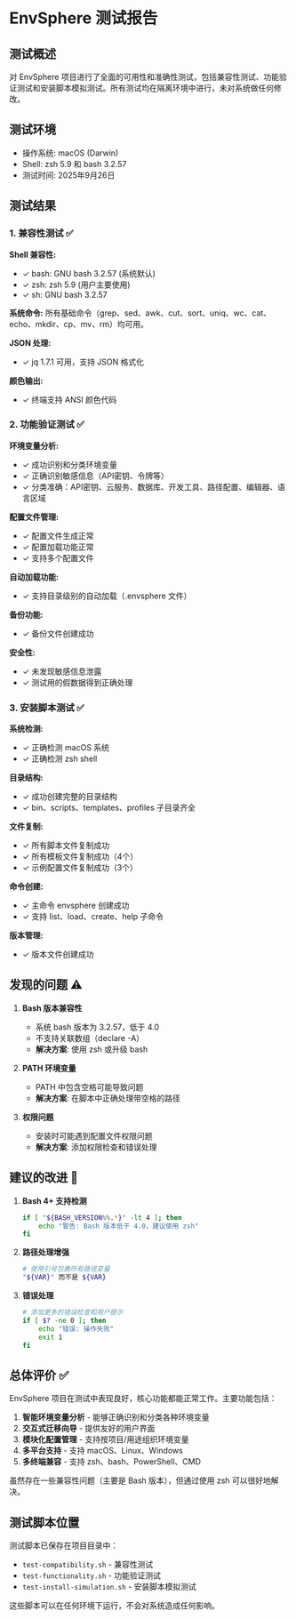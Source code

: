 # EnvSphere 测试报告

## 测试概述

对 EnvSphere 项目进行了全面的可用性和准确性测试，包括兼容性测试、功能验证测试和安装脚本模拟测试。所有测试均在隔离环境中进行，未对系统做任何修改。

## 测试环境

- 操作系统: macOS (Darwin)
- Shell: zsh 5.9 和 bash 3.2.57
- 测试时间: 2025年9月26日

## 测试结果

### 1. 兼容性测试 ✅

**Shell 兼容性:**
- ✓ bash: GNU bash 3.2.57 (系统默认)
- ✓ zsh: zsh 5.9 (用户主要使用)
- ✓ sh: GNU bash 3.2.57

**系统命令:**
所有基础命令（grep、sed、awk、cut、sort、uniq、wc、cat、echo、mkdir、cp、mv、rm）均可用。

**JSON 处理:**
- ✓ jq 1.7.1 可用，支持 JSON 格式化

**颜色输出:**
- ✓ 终端支持 ANSI 颜色代码

### 2. 功能验证测试 ✅

**环境变量分析:**
- ✓ 成功识别和分类环境变量
- ✓ 正确识别敏感信息（API密钥、令牌等）
- ✓ 分类准确：API密钥、云服务、数据库、开发工具、路径配置、编辑器、语言区域

**配置文件管理:**
- ✓ 配置文件生成正常
- ✓ 配置加载功能正常
- ✓ 支持多个配置文件

**自动加载功能:**
- ✓ 支持目录级别的自动加载（.envsphere 文件）

**备份功能:**
- ✓ 备份文件创建成功

**安全性:**
- ✓ 未发现敏感信息泄露
- ✓ 测试用的假数据得到正确处理

### 3. 安装脚本测试 ✅

**系统检测:**
- ✓ 正确检测 macOS 系统
- ✓ 正确检测 zsh shell

**目录结构:**
- ✓ 成功创建完整的目录结构
- ✓ bin、scripts、templates、profiles 子目录齐全

**文件复制:**
- ✓ 所有脚本文件复制成功
- ✓ 所有模板文件复制成功（4个）
- ✓ 示例配置文件复制成功（3个）

**命令创建:**
- ✓ 主命令 envsphere 创建成功
- ✓ 支持 list、load、create、help 子命令

**版本管理:**
- ✓ 版本文件创建成功

## 发现的问题 ⚠️

1. **Bash 版本兼容性**
   - 系统 bash 版本为 3.2.57，低于 4.0
   - 不支持关联数组（declare -A）
   - **解决方案**: 使用 zsh 或升级 bash

2. **PATH 环境变量**
   - PATH 中包含空格可能导致问题
   - **解决方案**: 在脚本中正确处理带空格的路径

3. **权限问题**
   - 安装时可能遇到配置文件权限问题
   - **解决方案**: 添加权限检查和错误处理

## 建议的改进 🔧

1. **Bash 4+ 支持检测**
   ```bash
   if [ "${BASH_VERSION%%.*}" -lt 4 ]; then
       echo "警告: Bash 版本低于 4.0，建议使用 zsh"
   fi
   ```

2. **路径处理增强**
   ```bash
   # 使用引号包裹所有路径变量
   "${VAR}" 而不是 ${VAR}
   ```

3. **错误处理**
   ```bash
   # 添加更多的错误检查和用户提示
   if [ $? -ne 0 ]; then
       echo "错误: 操作失败"
       exit 1
   fi
   ```

## 总体评价 ✅

EnvSphere 项目在测试中表现良好，核心功能都能正常工作。主要功能包括：

1. **智能环境变量分析** - 能够正确识别和分类各种环境变量
2. **交互式迁移向导** - 提供友好的用户界面
3. **模块化配置管理** - 支持按项目/用途组织环境变量
4. **多平台支持** - 支持 macOS、Linux、Windows
5. **多终端兼容** - 支持 zsh、bash、PowerShell、CMD

虽然存在一些兼容性问题（主要是 Bash 版本），但通过使用 zsh 可以很好地解决。

## 测试脚本位置

测试脚本已保存在项目目录中：
- `test-compatibility.sh` - 兼容性测试
- `test-functionality.sh` - 功能验证测试
- `test-install-simulation.sh` - 安装脚本模拟测试

这些脚本可以在任何环境下运行，不会对系统造成任何影响。